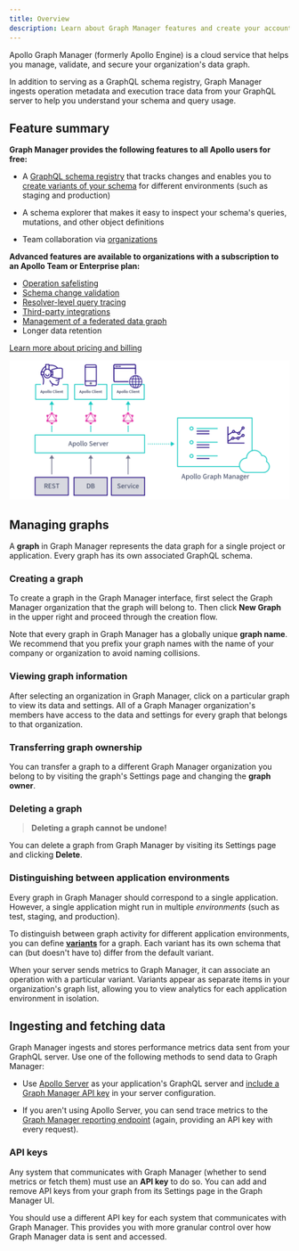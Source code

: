 ```yaml
---
title: Overview
description: Learn about Graph Manager features and create your account
---
```


Apollo Graph Manager (formerly Apollo Engine) is a cloud service that helps you manage,
validate, and secure your organization's data graph.

In addition to serving as a GraphQL schema registry, Graph Manager ingests operation metadata and execution trace data from your GraphQL server to help you understand
your schema and query usage.

## Feature summary

**Graph Manager provides the following features to all Apollo users for free:**

* A [GraphQL schema registry](/schema-registry/) that tracks changes
and enables you to [create variants of your schema](/schema-registry/#managing-environments-with-variants) for different environments
(such as staging and production)

* A schema explorer that makes it easy to inspect your schema's queries,
mutations, and other object definitions

* Team collaboration via [organizations](/accounts-organizations/)

**Advanced features are available to organizations with a subscription to an Apollo Team or Enterprise plan:**

* [Operation safelisting](/operation-registry/)
* [Schema change validation](/schema-validation/)
* [Resolver-level query tracing](/performance/)
* [Third-party integrations](/integrations/)
* [Management of a federated data graph](/federation/)
* Longer data retention

[Learn more about pricing and billing](https://www.apollographql.com/plans/)

![The Apollo Graph Manager Architecture](./img/graph-manager-architecture.png)

## Managing graphs

A **graph** in Graph Manager represents the data graph for a single project or application. Every graph has its own associated GraphQL schema. 

### Creating a graph

To create a graph in the Graph Manager interface, first select the Graph Manager
organization that the graph will belong to. Then click **New Graph** in the upper
right and proceed through the creation flow.

Note that every graph in Graph Manager has a globally unique **graph name**. We recommend that you prefix your graph names with the name of your company or organization to avoid naming collisions.

### Viewing graph information

After selecting an organization in Graph Manager, click on a particular graph
to view its data and settings. All of a Graph Manager organization's members have
access to the data and settings for every graph that belongs to that organization. 

### Transferring graph ownership

You can transfer a graph to a different Graph Manager organization you belong to
by visiting the graph's Settings page and changing the **graph owner**.

### Deleting a graph

>**Deleting a graph cannot be undone!**

You can delete a graph from Graph Manager by visiting its Settings page and clicking
**Delete**.

### Distinguishing between application environments

Every graph in Graph Manager should correspond to a single application. However, a single
application might run in multiple _environments_ (such as test, staging, and production).

To distinguish between graph activity for different application environments, you can define [**variants**](/schema-registry/#managing-environments-with-variants) for a graph. Each variant has its own schema
that can (but doesn't have to) differ from the default variant.

When your server sends metrics to Graph Manager, it can associate an operation with
a particular variant. Variants appear as separate items in your organization's graph list, allowing you to view analytics for 
each application environment in isolation.

## Ingesting and fetching data

Graph Manager ingests and stores performance metrics data sent from your GraphQL server.
Use one of the following methods to send data to Graph Manager:

* Use [Apollo Server](https://www.apollographql.com/docs/apollo-server/) as your application's GraphQL server and [include a Graph Manager API key](https://www.apollographql.com/docs/tutorial/production/#get-a-graph-manager-api-key) in your server configuration.

* If you aren't using Apollo Server, you can send trace metrics to the [Graph Manager reporting endpoint](https://www.apollographql.com/docs/references/setup-analytics/#graph-manager-reporting-endpoint) (again,
providing an API key with every request).

### API keys

Any system that communicates with Graph Manager (whether to send metrics or fetch them)
must use an **API key** to do so. You can add and remove API keys from your graph
from its Settings page in the Graph Manager UI.

You should use a different API key for each system that communicates
with Graph Manager. This provides you with more granular control over how Graph
Manager data is sent and accessed.
